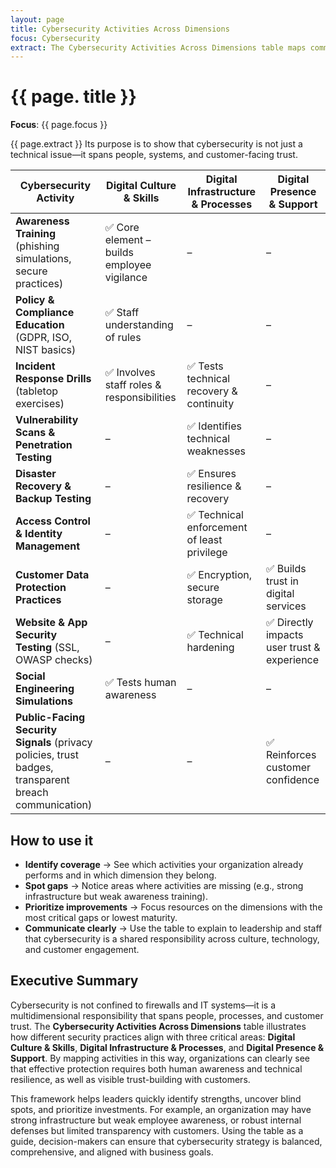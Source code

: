 ```yaml
---
layout: page
title: Cybersecurity Activities Across Dimensions
focus: Cybersecurity
extract: The Cybersecurity Activities Across Dimensions table maps common security practices to three organizational dimensions, Digital Culture & Skills, Digital Infrastructure & Processes, and Digital Presence & Support. 
---
```


# {{ page. title }}

**Focus**: {{ page.focus }}

{{ page.extract }} 
Its purpose is to show that cybersecurity is not just a technical issue—it spans people, systems, and customer-facing trust.  

| Cybersecurity Activity | Digital Culture & Skills | Digital Infrastructure & Processes | Digital Presence & Support |
| ------------- | ------------- | ------------- | ------------- |
| **Awareness Training** (phishing simulations, secure practices) | ✅ Core element – builds employee vigilance | – | – |
| **Policy & Compliance Education** (GDPR, ISO, NIST basics) | ✅ Staff understanding of rules | – | – |
| **Incident Response Drills** (tabletop exercises) | ✅ Involves staff roles & responsibilities | ✅ Tests technical recovery & continuity | – |
| **Vulnerability Scans & Penetration Testing** | – | ✅ Identifies technical weaknesses | – |
| **Disaster Recovery & Backup Testing** | – | ✅ Ensures resilience & recovery | – |
| **Access Control & Identity Management** | – | ✅ Technical enforcement of least privilege | – |
| **Customer Data Protection Practices** | – | ✅ Encryption, secure storage | ✅ Builds trust in digital services |
| **Website & App Security Testing** (SSL, OWASP checks) | – | ✅ Technical hardening | ✅ Directly impacts user trust & experience |
| **Social Engineering Simulations** | ✅ Tests human awareness | – | – |
| **Public-Facing Security Signals** (privacy policies, trust badges, transparent breach communication) | – | – | ✅ Reinforces customer confidence |

## How to use it
- **Identify coverage** → See which activities your organization already performs and in which dimension they belong.  
- **Spot gaps** → Notice areas where activities are missing (e.g., strong infrastructure but weak awareness training).  
- **Prioritize improvements** → Focus resources on the dimensions with the most critical gaps or lowest maturity.  
- **Communicate clearly** → Use the table to explain to leadership and staff that cybersecurity is a shared responsibility across culture, technology, and customer engagement.  

## Executive Summary  
Cybersecurity is not confined to firewalls and IT systems—it is a multidimensional responsibility that spans people, processes, and customer trust. The **Cybersecurity Activities Across Dimensions** table illustrates how different security practices align with three critical areas: **Digital Culture & Skills**, **Digital Infrastructure & Processes**, and **Digital Presence & Support**. By mapping activities in this way, organizations can clearly see that effective protection requires both human awareness and technical resilience, as well as visible trust-building with customers.  

This framework helps leaders quickly identify strengths, uncover blind spots, and prioritize investments. For example, an organization may have strong infrastructure but weak employee awareness, or robust internal defenses but limited transparency with customers. Using the table as a guide, decision-makers can ensure that cybersecurity strategy is balanced, comprehensive, and aligned with business goals.  
